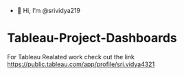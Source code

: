 - 👋 Hi, I’m @srividya219

 # Tableau-Project-Dashboards

For Tableau  Realated work check out the link
https://public.tableau.com/app/profile/sri.vidya4321

<!---
srividya219/srividya219 is a ✨ special ✨ repository because its `README.md` (this file) appears on your GitHub profile.
You can click the Preview link to take a look at your changes.
--->
